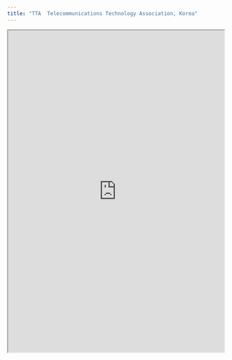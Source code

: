 ```yaml
---
title: "TTA  Telecommunications Technology Association, Korea"
---
```



<iframe height="750" width="100%" src="https://ewelton.github.io/ktest/wiki.html#TTA%20%20Telecommunications%20Technology%20Association,%20Korea"></iframe>
